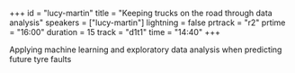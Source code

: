 +++
id = "lucy-martin"
title = "Keeping trucks on the road through data analysis"
speakers = ["lucy-martin"]
lightning = false
prtrack = "r2"
prtime = "16:00"
duration = 15
track = "d1t1"
time = "14:40"
+++

Applying machine learning and exploratory data analysis when predicting future tyre faults